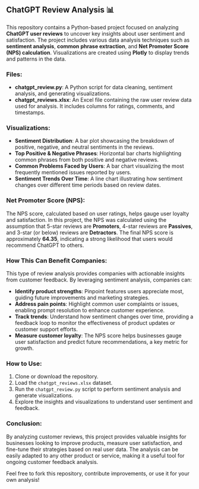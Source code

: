 ## ChatGPT Review Analysis 📊

This repository contains a Python-based project focused on analyzing **ChatGPT user reviews** to uncover key insights about user sentiment and satisfaction. The project includes various data analysis techniques such as **sentiment analysis**, **common phrase extraction**, and **Net Promoter Score (NPS) calculation**. Visualizations are created using **Plotly** to display trends and patterns in the data.

### Files:
- **chatgpt_review.py**: A Python script for data cleaning, sentiment analysis, and generating visualizations.
- **chatgpt_reviews.xlsx**: An Excel file containing the raw user review data used for analysis. It includes columns for ratings, comments, and timestamps.

### Visualizations:
- **Sentiment Distribution**: A bar plot showcasing the breakdown of positive, negative, and neutral sentiments in the reviews.
- **Top Positive & Negative Phrases**: Horizontal bar charts highlighting common phrases from both positive and negative reviews.
- **Common Problems Faced by Users**: A bar chart visualizing the most frequently mentioned issues reported by users.
- **Sentiment Trends Over Time**: A line chart illustrating how sentiment changes over different time periods based on review dates.

### Net Promoter Score (NPS):
The NPS score, calculated based on user ratings, helps gauge user loyalty and satisfaction. In this project, the NPS was calculated using the assumption that 5-star reviews are **Promoters**, 4-star reviews are **Passives**, and 3-star (or below) reviews are **Detractors**. The final NPS score is approximately **64.35**, indicating a strong likelihood that users would recommend ChatGPT to others.

### How This Can Benefit Companies:
This type of review analysis provides companies with actionable insights from customer feedback. By leveraging sentiment analysis, companies can:
- **Identify product strengths**: Pinpoint features users appreciate most, guiding future improvements and marketing strategies.
- **Address pain points**: Highlight common user complaints or issues, enabling prompt resolution to enhance customer experience.
- **Track trends**: Understand how sentiment changes over time, providing a feedback loop to monitor the effectiveness of product updates or customer support efforts.
- **Measure customer loyalty**: The NPS score helps businesses gauge user satisfaction and predict future recommendations, a key metric for growth.

### How to Use:
1. Clone or download the repository.
2. Load the `chatgpt_reviews.xlsx` dataset.
3. Run the `chatgpt_review.py` script to perform sentiment analysis and generate visualizations.
4. Explore the insights and visualizations to understand user sentiment and feedback.


### Conclusion:
By analyzing customer reviews, this project provides valuable insights for businesses looking to improve products, measure user satisfaction, and fine-tune their strategies based on real user data. The analysis can be easily adapted to any other product or service, making it a useful tool for ongoing customer feedback analysis.

Feel free to fork this repository, contribute improvements, or use it for your own analysis!
